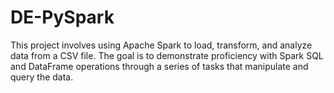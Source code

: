 # DE-PySpark
 This project involves using Apache Spark to load, transform, and analyze data from a CSV file. The goal is to demonstrate proficiency with Spark SQL and DataFrame operations through a series of tasks that manipulate and query the data. 
